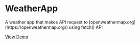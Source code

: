 # WeatherApp

<p>A weather app that makes API request to [openweathermap.org](https://openweathermap.org/) using fetch() API </p>

[View Demo](https://wendeee.github.io/WeatherApp/)